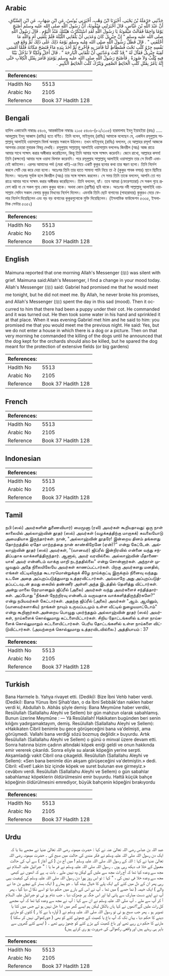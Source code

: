 ## Arabic


<div dir="rtl" lang="ar" style={{fontSize:'larger',backgroundColor:'#f8f9fa',padding:20}}>
حَدَّثَنِي حَرْمَلَةُ بْنُ يَحْيَى، أَخْبَرَنَا ابْنُ وَهْبٍ، أَخْبَرَنِي يُونُسُ، عَنِ ابْنِ شِهَابٍ، عَنِ ابْنِ السَّبَّاقِ، أَنَّ عَبْدَ اللَّهِ بْنَ عَبَّاسٍ، قَالَ أَخْبَرَتْنِي مَيْمُونَةُ، أَنَّ رَسُولَ اللَّهِ صلى الله عليه وسلم أَصْبَحَ يَوْمًا وَاجِمًا فَقَالَتْ مَيْمُونَةُ يَا رَسُولَ اللَّهِ لَقَدِ اسْتَنْكَرْتُ هَيْئَتَكَ مُنْذُ الْيَوْمِ ‏.‏ قَالَ رَسُولُ اللَّهِ صلى الله عليه وسلم ‏"‏ إِنَّ جِبْرِيلَ كَانَ وَعَدَنِي أَنْ يَلْقَانِي اللَّيْلَةَ فَلَمْ يَلْقَنِي أَمَ وَاللَّهِ مَا أَخْلَفَنِي ‏"‏ ‏.‏ قَالَ فَظَلَّ رَسُولُ اللَّهِ صلى الله عليه وسلم يَوْمَهُ ذَلِكَ عَلَى ذَلِكَ ثُمَّ وَقَعَ فِي نَفْسِهِ جِرْوُ كَلْبٍ تَحْتَ فُسْطَاطٍ لَنَا فَأَمَرَ بِهِ فَأُخْرِجَ ثُمَّ أَخَذَ بِيَدِهِ مَاءً فَنَضَحَ مَكَانَهُ فَلَمَّا أَمْسَى لَقِيَهُ جِبْرِيلُ فَقَالَ لَهُ ‏"‏ قَدْ كُنْتَ وَعَدْتَنِي أَنْ تَلْقَانِي الْبَارِحَةَ ‏"‏ ‏.‏ قَالَ أَجَلْ وَلَكِنَّا لاَ نَدْخُلُ بَيْتًا فِيهِ كَلْبٌ وَلاَ صُورَةٌ ‏.‏ فَأَصْبَحَ رَسُولُ اللَّهِ صلى الله عليه وسلم يَوْمَئِذٍ فَأَمَرَ بِقَتْلِ الْكِلاَبِ حَتَّى إِنَّهُ يَأْمُرُ بِقَتْلِ كَلْبِ الْحَائِطِ الصَّغِيرِ وَيَتْرُكُ كَلْبَ الْحَائِطِ الْكَبِيرِ ‏.‏
</div>
<div style={{backgroundColor:'#f8f9fa',padding:20, marginBottom: 10}}><table> <thead> <tr> <th>References:</th> <th></th> </tr> </thead> <tbody><tr><td>Hadith No</td><td>5513</td></tr><tr><td>Arabic No</td><td>2105</td></tr><tr><td>Reference</td><td>Book 37 Hadith 128</td></tr></tbody></table></div>

## Bengali


<div dir="ltr" lang="bn" style={{fontSize:'larger',backgroundColor:'#f8f9fa',padding:20}}>
হাদিস একাডেমি নাম্বারঃ ৫৪০৬, আন্তর্জাতিক নাম্বারঃ ২১০৫ ৫৪০৬-(৮২/২১০৫) হারমালাহ ইবনু ইয়াহইয়া (রহঃ) ..... আবদুল্লাহ ইবনু আব্বাস (রাযিঃ) হতে বর্ণিত। তিনি বলেন, মাইমূনাহ্ (রাযিঃ) আমাকে বলেছেন যে, একদিন রসূলুল্লাহ সাল্লাল্লাহু আলাইহি ওয়াসাল্লাম বিমৰ্ষ অবস্থায় সকালে উঠলেন। তখন মাইমূনাহ্ (রাযিঃ) বললেন, হে আল্লাহর রসূল! আজকে আপনার চেহারা মুবারক বিষন্ন দেখছি। রসূলুল্লাহ সাল্লাল্লাহু আলাইহি ওয়াসাল্লাম বললেনঃ জিবরীল (আঃ) আজ রাত্রে আমার সাথে সাক্ষাৎ করার অঙ্গীকার করেছিলেন, কিন্তু তিনি আমার সঙ্গে সাক্ষাৎ করেননি। জেনে রাখো, আল্লাহর কসম! তিনি (কক্ষনো) আমার সঙ্গে ওয়াদা খিলাফ করেননি। পরে রসূলুল্লাহ সাল্লাল্লাহু আলাইহি ওয়াসাল্লাম তার সে দিনটি এভাবেই কাটালেন। এরপর আমাদের পর্দা (ঘেরা খাট)-এর নিচে একটি কুকুর ছানার কথা তার স্মরণ হলো। তিনি নির্দেশ করলে সেটি বের করে দেয়া হলো। অতঃপর তিনি তার হাতে সামান্য পানি নিয়ে তা ঐ (কুকুর শাবক বসার) স্থানে ছিটিয়ে দিলেন। অতঃপর সূর্যাস্ত হলে জিবরীল (আঃ) তার সঙ্গে সাক্ষাৎ করলেন। সে সময় তিনি তাকে বললেন, আপনি তো গত রাত্রে আমার সাথে সাক্ষাৎ করার অঙ্গীকার করেছিলেন। তিনি বললেন, হ্যাঁ। তবে আমরা (ফেরেশতারা) সে সকল গৃহে প্রবেশ করি না যে সকল গৃহে কোন কুকুর থাকে। অথবা কোন (প্রাণীর) ছবি থাকে। অতঃপর নবী সাল্লাল্লাহু আলাইহি ওয়াসাল্লাম সেদিন সকাল বেলায় কুকুর নিধনের নির্দেশ দিলেন। এমনকি তিনি ছোট বাগানের (পাহারাদার) কুকুরও মেরে ফেলার নির্দেশ দিয়েছিলেন এবং বড় বড় বাগানের কুকুরগুলোকে মুক্তি দিয়েছিলেন। (ইসলামিক ফাউন্ডেশন ৫৩৩৫, ইসলামিক সেন্টার ৫৩৫২)
</div>
<div style={{backgroundColor:'#f8f9fa',padding:20, marginBottom: 10}}><table> <thead> <tr> <th>References:</th> <th></th> </tr> </thead> <tbody><tr><td>Hadith No</td><td>5513</td></tr><tr><td>Arabic No</td><td>2105</td></tr><tr><td>Reference</td><td>Book 37 Hadith 128</td></tr></tbody></table></div>

## English


<div dir="ltr" lang="en" style={{fontSize:'larger',backgroundColor:'#f8f9fa',padding:20}}>
Maimuna reported that one morning Allah's Messenger (ﷺ) was silent with grief. Maimuna said:Allah's Messenger, I find a change in your mood today. Allah's Messenger (ﷺ) said: Gabriel had promised me that he would meet me tonight, but he did not meet me. By Allah, he never broke his promises, and Allah's Messenger (ﷺ) spent the day in this sad (mood). Then it occurred to him that there had been a puppy under their cot. He commanded and it was turned out. He then took some water in his hand and sprinkled it at that place. When it was evening Gabriel met him and he said to him: you promised me that you would meet me the previous night. He said: Yes, but we do not enter a house in which there is a dog or a picture. Then on that very morning he commanded the killing of the dogs until he announced that the dog kept for the orchards should also be killed, but he spared the dog meant for the protection of extensive fields (or big gardens)
</div>
<div style={{backgroundColor:'#f8f9fa',padding:20, marginBottom: 10}}><table> <thead> <tr> <th>References:</th> <th></th> </tr> </thead> <tbody><tr><td>Hadith No</td><td>5513</td></tr><tr><td>Arabic No</td><td>2105</td></tr><tr><td>Reference</td><td>Book 37 Hadith 128</td></tr></tbody></table></div>

## French


<div dir="ltr" lang="fr" style={{fontSize:'larger',backgroundColor:'#f8f9fa',padding:20}}>

</div>
<div style={{backgroundColor:'#f8f9fa',padding:20, marginBottom: 10}}><table> <thead> <tr> <th>References:</th> <th></th> </tr> </thead> <tbody><tr><td>Hadith No</td><td>5513</td></tr><tr><td>Arabic No</td><td>2105</td></tr><tr><td>Reference</td><td>Book 37 Hadith 128</td></tr></tbody></table></div>

## Indonesian


<div dir="ltr" lang="id" style={{fontSize:'larger',backgroundColor:'#f8f9fa',padding:20}}>

</div>
<div style={{backgroundColor:'#f8f9fa',padding:20, marginBottom: 10}}><table> <thead> <tr> <th>References:</th> <th></th> </tr> </thead> <tbody><tr><td>Hadith No</td><td>5513</td></tr><tr><td>Arabic No</td><td>2105</td></tr><tr><td>Reference</td><td>Book 37 Hadith 128</td></tr></tbody></table></div>

## Tamil


<div dir="ltr" lang="ta" style={{fontSize:'larger',backgroundColor:'#f8f9fa',padding:20}}>
நபி (ஸல்) அவர்களின் துணைவியார்) மைமூனா (ரலி) அவர்கள் கூறியதாவது: ஒரு நாள் காலையில் அல்லாஹ்வின் தூதர் (ஸல்) அவர்கள் (வழக்கத்திற்கு மாறாகக்) கவலையோடு அமைதியாக இருந்தார்கள். நான், "அல்லாஹ்வின் தூதரே! இன்றைய தினம் தங்களது தோற்றத்தில் ஏதோ மாற்றத்தை நான் காண்கிறேனே (ஏன்)?" என்று கேட்டேன். அல்லாஹ்வின் தூதர் (ஸல்) அவர்கள், "(வானவர்) ஜிப்ரீல் இன்றிரவில் என்னை வந்து சந்திப்பதாக வாக்களித்திருந்தார். ஆனால், அவர் வரவில்லை. அல்லாஹ்வின் மீதாணையாக! அவர் என்னிடம் வாக்கு மாறி நடந்ததில்லை" என்று சொன்னார்கள். அந்நாள் முழுவதும் அதே நிலையிலேயே அவர்கள் காணப்பட்டார்கள். பிறகு அவர்களது மனதில், எங்கள் வீட்டிலிருந்த கூடாரமொன்றுக்குக் கீழே நாய்க்குட்டி இருக்கும் நினைவு வந்தது. உடனே அதை அப்புறப்படுத்துமாறு உத்தரவிட்டார்கள். அவ்வாறே அது அப்புறப்படுத்தப்பட்டவுடன் தமது கையில் தண்ணீர் அள்ளி அந்த இடத்தில் தெளித்து விட்டார்கள். அன்று மாலை நேரமானதும் ஜிப்ரீல் (அலை) அவர்கள் வந்து அவர்களைச் சந்தித்தார்கள். அப்போது "நீங்கள் நேற்றிரவு என்னிடம் வருவதாக வாக்களித்திருந்தீர்களே?" என்று நபியவர்கள் கேட்டார்கள். அதற்கு ஜிப்ரீல் (அலை) அவர்கள் "ஆம். ஆயினும், (வானவர்களாகிய) நாங்கள் நாயும் உருவப்படமும் உள்ள வீட்டில் நுழையமாட்டோம்" என்று கூறினார்கள்.அன்றைய பொழுது புலர்ந்ததும் அல்லாஹ்வின் தூதர் (ஸல்) அவர்கள், நாய்களைக் கொல்லுமாறு கட்டளையிட்டார்கள். சிறிய தோட்டங்களில் உள்ள நாய்களைக் கொல்லுமாறும் கட்டளையிட்டார்கள். பெரிய தோட்டங்களில் உள்ள நாய்களை விட்டுவிட்டார்கள். (அவற்றைக் கொல்லுமாறு உத்தரவிடவில்லை.) அத்தியாயம் : 37
</div>
<div style={{backgroundColor:'#f8f9fa',padding:20, marginBottom: 10}}><table> <thead> <tr> <th>References:</th> <th></th> </tr> </thead> <tbody><tr><td>Hadith No</td><td>5513</td></tr><tr><td>Arabic No</td><td>2105</td></tr><tr><td>Reference</td><td>Book 37 Hadith 128</td></tr></tbody></table></div>

## Turkish


<div dir="ltr" lang="tr" style={{fontSize:'larger',backgroundColor:'#f8f9fa',padding:20}}>
Bana Harmele b. Yahya rivayet etti. (Dediki): Bize İbni Vehb haber verdi. (Dediki): Bana Yûnus İbni Şihab'dan, o da İbni Sebbâk'dan naklen haber verdi ki, Abdullah b. Abhâs şöyle demiş: Bana Meymûne haber verdiki, Resûlullah (Sallallahu Aleyhi ve Sellem) bir gün mahzun olarak sabahlamış. Bunun üzerine Meymûne : — Yâ Resûlallah! Hakikaten bugünden beri senin kılığını yadırgamaktayım, demiş. Resûlullah (Sallallahu Aleyhi ve Sellem): «Hakikaten Cibril benimle bu gece görüşeceğini bana va'deîmişti, ama görüşmedi. Vallahi bana verdiği sözü bozmuş değildir.» buyurdu. Artık Resûlullah (Sallallahu Aleyhi ve Sellem) o günü o minval üzere devam etti. Sonra hatırına bizim çadırın altındaki köpek eniği geldi ve onun hakkında emir vererek çıkarıldı. Sonra eliyle su alarak köpeğin yerine serpti. Akşamladığı vakit Cibril ona çıkageldi. Resûlullah (Sallallahu Aleyhi ve Sellem): «Sen bana benimle dün akşam görüşeceğini va'detmiştin.» dedi. Cibril: «Evet! Lakin biz içinde köpek ve suret bulunan eve girmeyiz.» cevâbını verdi. Resûlullah (Sallallahu Aleyhi ve Sellem) o gün sabahlar sabahlamaz köpeklerin öldürülmesini emir buyurdu. Hattâ küçük bahçe köpeğinin öldürülmesini emrediyor, büyük bahçenin köpeğini bırakıyordu
</div>
<div style={{backgroundColor:'#f8f9fa',padding:20, marginBottom: 10}}><table> <thead> <tr> <th>References:</th> <th></th> </tr> </thead> <tbody><tr><td>Hadith No</td><td>5513</td></tr><tr><td>Arabic No</td><td>2105</td></tr><tr><td>Reference</td><td>Book 37 Hadith 128</td></tr></tbody></table></div>

## Urdu


<div dir="rtl" lang="ur" style={{fontSize:'larger',backgroundColor:'#f8f9fa',padding:20}}>
عبد اللہ بن عباس رضی اللہ تعالیٰ عنہ نے کہا : حضرت میمونہ رضی اللہ تعالیٰ عنہا نے مجھے بتا یا کہ ایک دن رسول اللہ صلی اللہ علیہ وسلم نے فکر مندی کی حالت میں صبح کی ۔ حضرت میمونہ رضی اللہ تعالیٰ عنہا نے کہا : اللہ کے رسول اللہ صلی اللہ علیہ وسلم ! میں آج دن ( کے آغاز ) سے آپ کی حالت معمول کے خلا ف دیکھ رہی ہوں ۔ رسول اللہ صلی اللہ علیہ وسلم نے فر ما یا : " جبرائیل علیہ السلام نے مجھ سے وعدہ کیا تھا کہ آج رات مجھ سے ملیں گے لیکن وہ نہیں ملے ۔ بات یہ ہے کہ انھوں نے کبھی مجھ سے وعدہ خلا فی نہیں کی ، " کہا : تو اس روز پورا دن رسول اللہ صلی اللہ علیہ وسلم کی کیفیت یہی رہی پھر ان کے دل میں کتے کے ایک پلے کا خیال بیٹھ گیا ۔ جو ہمارے ( ایک بستر کے نیچے بن جا نے والے ) ایک خیمہ ( نما حصے ) میں تھا ۔ آپ نے اس کے بارے میں حکم دیا تو اسے نکا ل دیا گیا ، پھر آپ نے اپنے دست مبارک سے پانی لیا اور اس جگہ پر چھڑک دیا ۔ جب شام ہو ئی تو جبرائیل علیہ السلام آ کر آپ سے ملے ۔ آپ صلی اللہ علیہ وسلم نے ان سے کہا : آپ نے مجھ سے وعدہ کیا تھا کہ آپ مجھے کل رات ملیں گے؟انھوں نے کہا ہاں بالکل لیکن ہم ایسے گھر میں ادا خل نہیں ہو تے جس میں کتا یا تصویر ہو ۔ پھر جب صبح ہو ئی تو رسول اللہ صلی اللہ علیہ وسلم نے ( آوارہ یا بے کا ر ) کتوں کو مارنے دینے کا حکم دیا ، یہاں تک کہ آپ باغ یا کھیت کے چھوٹے کتے کو بھی ( جورکھوالی نہیں کر سکتا ) مارنے کا حکم دے رہے تھے اور باغ کھیت کے بڑے کتے کو چھوڑ رہے تھے ۔ ( ایسے کتے گھروں سے باہر ہی رہتے ہیں اور واقعی رکھوالی کی ضرورت پو ری کرتے ہیں)
</div>
<div style={{backgroundColor:'#f8f9fa',padding:20, marginBottom: 10}}><table> <thead> <tr> <th>References:</th> <th></th> </tr> </thead> <tbody><tr><td>Hadith No</td><td>5513</td></tr><tr><td>Arabic No</td><td>2105</td></tr><tr><td>Reference</td><td>Book 37 Hadith 128</td></tr></tbody></table></div>